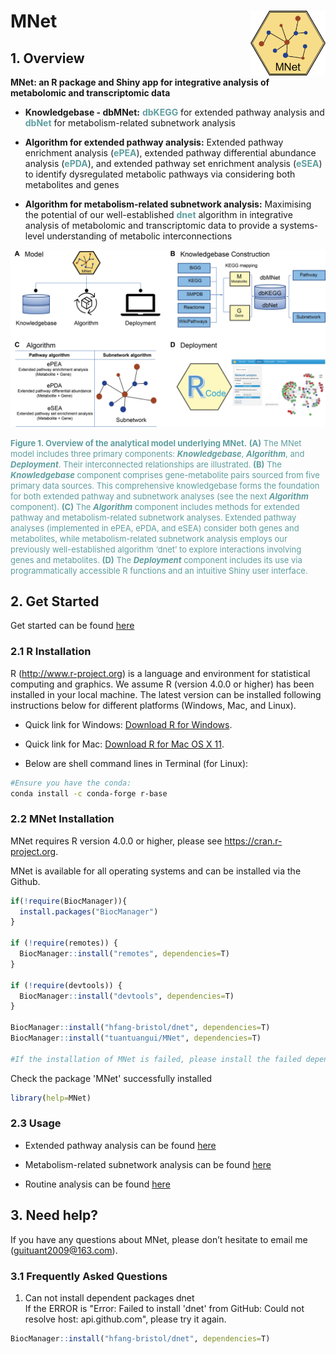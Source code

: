 # MNet <img src="logo.png" align="right" alt="" width="120" />

## 1. Overview

**MNet: an R package and Shiny app for integrative analysis of metabolomic and transcriptomic data**

- **Knowledgebase - dbMNet:** <font color="CadetBlue">**dbKEGG**</font> for extended pathway analysis and <font color="CadetBlue">**dbNet**</font> for metabolism-related subnetwork analysis  

- **Algorithm for extended pathway analysis:** Extended pathway enrichment analysis (<font color="CadetBlue">**ePEA**</font>), extended pathway differential abundance analysis (<font color="CadetBlue">**ePDA**</font>), and extended pathway set enrichment analysis (<font color="CadetBlue">**eSEA**</font>) to identify dysregulated metabolic pathways via considering both metabolites and genes  

- **Algorithm for metabolism-related subnetwork analysis:** Maximising the potential of our well-established <font color="CadetBlue">**dnet**</font> algorithm in integrative analysis of metabolomic and transcriptomic data to provide a systems-level understanding of metabolic interconnections

![](vignettes/data/Figure1.jpg)

<font size="2" color="CadetBlue">**Figure 1. Overview of the analytical model underlying MNet.** **(A)** The MNet model includes three primary components: _**Knowledgebase**_, _**Algorithm**_, and _**Deployment**_. Their interconnected relationships are illustrated. **(B)** The _**Knowledgebase**_ component comprises gene-metabolite pairs sourced from five primary data sources. This comprehensive knowledgebase forms the foundation for both extended pathway and subnetwork analyses (see the next _**Algorithm**_ component). **(C)** The _**Algorithm**_ component includes methods for extended pathway and metabolism-related subnetwork analyses. Extended pathway analyses (implemented in ePEA, ePDA, and eSEA) consider both genes and metabolites, while metabolism-related subnetwork analysis employs our previously well-established algorithm ‘dnet’ to explore interactions involving genes and metabolites. **(D)** The _**Deployment**_ component includes its use via programmatically accessible R functions and an intuitive Shiny user interface.</font>

## 2. Get Started

Get started can be found [here](https://tuantuangui.github.io/MNet/articles/MNet.html)

### 2.1 R Installation

R (http://www.r-project.org) is a language and environment for statistical computing and graphics. We assume R (version 4.0.0 or higher) has been installed in your local machine. The latest version can be installed following instructions below for different platforms (Windows, Mac, and Linux).

- Quick link for Windows: [Download R for Windows](https://cran.r-project.org/bin/windows/base/).

- Quick link for Mac: [Download R for Mac OS X 11](https://cran.r-project.org/bin/macosx/big-sur-arm64/base/).

- Below are shell command lines in Terminal (for Linux):

```bash
#Ensure you have the conda:
conda install -c conda-forge r-base
```

### 2.2 MNet Installation

MNet requires R version 4.0.0 or higher, please see https://cran.r-project.org.

MNet is available for all operating systems and can be installed via the Github.

```R
if(!require(BiocManager)){
  install.packages("BiocManager")
}

if (!require(remotes)) {
  BiocManager::install("remotes", dependencies=T)
}

if (!require(devtools)) {
  BiocManager::install("devtools", dependencies=T)
}

BiocManager::install("hfang-bristol/dnet", dependencies=T)
BiocManager::install("tuantuangui/MNet", dependencies=T)

#If the installation of MNet is failed, please install the failed dependency package again, such as if the ERROR is "ERROR: dependencies ‘xxx’ is not available for package ‘MNet’", please install the 'xxx' package again.
```

Check the package 'MNet' successfully installed

```R
library(help=MNet)
```

### 2.3 Usage

- Extended pathway analysis can be found [here](https://tuantuangui.github.io/MNet/articles/01-Pathway_analysis.html)

- Metabolism-related subnetwork analysis can be found [here](https://tuantuangui.github.io/MNet/articles/02-Subnetwork_analysis.html)

- Routine analysis can be found [here](https://tuantuangui.github.io/MNet/articles/03-Routine_analysis.html)

## 3. Need help?

If you have any questions about MNet, please don’t hesitate to email me (guituant2009@163.com).

### 3.1 Frequently Asked Questions

1. Can not install dependent packages dnet  
If the ERROR is "Error: Failed to install 'dnet' from GitHub: Could not resolve host: api.github.com", please try it again.

```R
BiocManager::install("hfang-bristol/dnet", dependencies=T)
```
